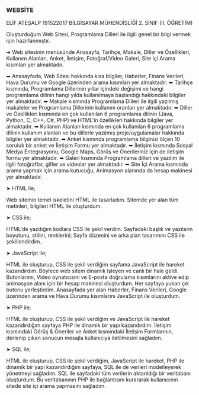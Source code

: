 ### WEBSİTE
ELİF ATEŞALP 191522017 BİLGİSAYAR MÜHENDİSLİĞİ 2. SINIF (II. ÖĞRETİM)

Oluşturduğum Web Sitesi, Programlama Dilleri ile ilgili genel bir bilgi vermek için hazırlanmıştır.

➜ Web sitesinin menüsünde Anasayfa, Tarihçe, Makale, Diller ve Özellikleri, Kullanım Alanları, Anket, İletişim, Fotoğraf/Video Galeri, Site içi Arama kısımları yer almaktadır.

➥ Anasayfada, Web Sitesi hakkında kısa bilgiler, Haberler, Finans Verileri, Hava Durumu ve Google üzerinden arama kısımları yer almaktadır. 
➥ Tarihçe kısmında, Programlama Dillerinin yıllar içindeki değişimi ve hangi programlama dilinin hangi yılda kullanılmaya başlandığı hakkındaki bilgiler yer almaktadır.
➥ Makale kısmında Programlama Dilleri ile ilgili yazılmış makaleler ve Programlama Dillerinin kullanım oranları yer almaktadır.
➥ Diller ve Özellikleri kısmında en çok kullanılan 6 programlama dilinin (Java, Python, C, C++, C#, PHP) ve HTML'in özellikleri hakkında bilgiler yer almaktadır.
➥ Kullanım Alanları kısmında en çok kullanılan 6 programlama dilinin kullanım alanları ve bu dillerle yazılmış proje/uygulamalar hakkında bilgiler yer almaktadır.
➥ Anket kısmında programlama bilginizi ölçen 10 soruluk bir anket ve İletişim Formu yer almaktadır.
➥ İletişim kısmında Sosyal Medya Entegrasyonu, Google Maps, Görüş ve Önerileriniz için de iletişim formu yer almaktadır.
➥ Galeri kısmında Programlama dilleri ve yazılım ile ilgili fotoğraflar, gifler ve videolar yer almaktadır.
➥ Site İçi Arama kısmında arama yapmak için arama kutucuğu, Animasyon alanında da hesap makinesi yer almaktadır.


➤ HTML ile;

Web sitemin temel iskeletini HTML ile tasarladım.
Sitemde yer alan tüm metinleri, bilgileri HTML ile oluşturdum.

➤ CSS ile; 

HTML'de yazdığım kodlara CSS ile şekil verdim.
Sayfadaki başlık ve yazıların boyutunu, stilini, renklerini; 
Sayfa düzenini ve arka plan tasarımını CSS ile şekillendirdim. 

➤ JavaScript ile;

HTML ile oluşturup, CSS ile şekil verdiğim sayfama JavaScript ile hareket kazandırdım. Böylece web sitem dinamik işleyen ve canlı bir hale geldi.
Butonlarımı, Video oynatıcısını ve E-posta doğrulama kısımlarını aktive edip animasyon alanı için bir hesap makinesi oluşturdum. Her sayfaya yukarı çık butonu yerleştirdim.
Anasayfada yer alan Haberler, Finans Verileri, Google üzerinden arama ve Hava Durumu kısımlarını JavaScript ile oluşturdum. 

➤ PHP ile;
                                  
HTML ile oluşturup, CSS ile şekil verdiğim ve JavaScript ile hareket kazandırdığım sayfaya PHP ile dinamik bir yapı kazandırdım. 
İletişim kısmındaki Görüş & Öneriler ve Anket kısmındaki İletişim Formlarının, derlenip çıkan sonucun mesajla kullanıcıya iletilmesini sağladım. 

➤ SQL ile;

HTML ile oluşturup, CSS ile şekil verdiğim, JavaScript ile hareket, PHP ile dinamik bir yapı kazandırdığım sayfaya, SQL ile de verileri modelleyerek yönetmeyi sağladım.
SQL ile sayfadaki tüm verilerin aktarıldığı bir veritabanı oluşturdum. Bu veritabanının PHP ile bağlantısını kurararak kullanıcının sitede site içi arama yapmasını sağladım.
